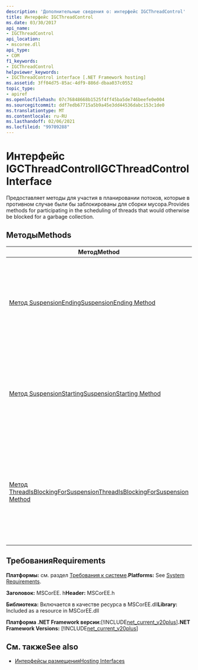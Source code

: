 ```yaml
---
description: 'Дополнительные сведения о: интерфейс IGCThreadControl'
title: Интерфейс IGCThreadControl
ms.date: 03/30/2017
api_name:
- IGCThreadControl
api_location:
- mscoree.dll
api_type:
- COM
f1_keywords:
- IGCThreadControl
helpviewer_keywords:
- IGCThreadControl interface [.NET Framework hosting]
ms.assetid: 3ff04d75-85ac-4df9-886d-dbaa037c0552
topic_type:
- apiref
ms.openlocfilehash: 07c76848668b1525f4ff45ba5de746beefe0e004
ms.sourcegitcommit: ddf7edb67715a5b9a45e3dd44536dabc153c1de0
ms.translationtype: MT
ms.contentlocale: ru-RU
ms.lasthandoff: 02/06/2021
ms.locfileid: "99709288"
---
```

# <a name="igcthreadcontrol-interface"></a><span data-ttu-id="6a122-103">Интерфейс IGCThreadControl</span><span class="sxs-lookup"><span data-stu-id="6a122-103">IGCThreadControl Interface</span></span>

<span data-ttu-id="6a122-104">Предоставляет методы для участия в планировании потоков, которые в противном случае были бы заблокированы для сборки мусора.</span><span class="sxs-lookup"><span data-stu-id="6a122-104">Provides methods for participating in the scheduling of threads that would otherwise be blocked for a garbage collection.</span></span>  
  
## <a name="methods"></a><span data-ttu-id="6a122-105">Методы</span><span class="sxs-lookup"><span data-stu-id="6a122-105">Methods</span></span>  
  
|<span data-ttu-id="6a122-106">Метод</span><span class="sxs-lookup"><span data-stu-id="6a122-106">Method</span></span>|<span data-ttu-id="6a122-107">Описание</span><span class="sxs-lookup"><span data-stu-id="6a122-107">Description</span></span>|  
|------------|-----------------|  
|[<span data-ttu-id="6a122-108">Метод SuspensionEnding</span><span class="sxs-lookup"><span data-stu-id="6a122-108">SuspensionEnding Method</span></span>](igcthreadcontrol-suspensionending-method.md)|<span data-ttu-id="6a122-109">Уведомляет узел о том, что среда выполнения возобновляет потоки после сборки мусора или другой приостановки.</span><span class="sxs-lookup"><span data-stu-id="6a122-109">Notifies the host that the runtime is resuming threads after a garbage collection or other suspension.</span></span>|  
|[<span data-ttu-id="6a122-110">Метод SuspensionStarting</span><span class="sxs-lookup"><span data-stu-id="6a122-110">SuspensionStarting Method</span></span>](igcthreadcontrol-suspensionstarting-method.md)|<span data-ttu-id="6a122-111">Уведомляет узел о том, что среда выполнения начинает приостановку потока для сборки мусора или другой приостановки.</span><span class="sxs-lookup"><span data-stu-id="6a122-111">Notifies the host that the runtime is beginning a thread suspension for a garbage collection or other suspension.</span></span>|  
|[<span data-ttu-id="6a122-112">Метод ThreadIsBlockingForSuspension</span><span class="sxs-lookup"><span data-stu-id="6a122-112">ThreadIsBlockingForSuspension Method</span></span>](igcthreadcontrol-threadisblockingforsuspension-method.md)|<span data-ttu-id="6a122-113">Уведомляет узел о том, что поток, выполняющий вызов, будет заблокирован, возможно, для сборки мусора или другой приостановки.</span><span class="sxs-lookup"><span data-stu-id="6a122-113">Notifies the host that the thread making the call is about to block, perhaps for a garbage collection or other suspension.</span></span>|  
  
## <a name="requirements"></a><span data-ttu-id="6a122-114">Требования</span><span class="sxs-lookup"><span data-stu-id="6a122-114">Requirements</span></span>  

 <span data-ttu-id="6a122-115">**Платформы:** см. раздел [Требования к системе](../../get-started/system-requirements.md).</span><span class="sxs-lookup"><span data-stu-id="6a122-115">**Platforms:** See [System Requirements](../../get-started/system-requirements.md).</span></span>  
  
 <span data-ttu-id="6a122-116">**Заголовок:** MSCorEE. h</span><span class="sxs-lookup"><span data-stu-id="6a122-116">**Header:** MSCorEE.h</span></span>  
  
 <span data-ttu-id="6a122-117">**Библиотека:** Включается в качестве ресурса в MSCorEE.dll</span><span class="sxs-lookup"><span data-stu-id="6a122-117">**Library:** Included as a resource in MSCorEE.dll</span></span>  
  
 <span data-ttu-id="6a122-118">**Платформа .NET Framework версии:**[!INCLUDE[net_current_v20plus](../../../../includes/net-current-v20plus-md.md)]</span><span class="sxs-lookup"><span data-stu-id="6a122-118">**.NET Framework Versions:** [!INCLUDE[net_current_v20plus](../../../../includes/net-current-v20plus-md.md)]</span></span>  
  
## <a name="see-also"></a><span data-ttu-id="6a122-119">См. также</span><span class="sxs-lookup"><span data-stu-id="6a122-119">See also</span></span>

- [<span data-ttu-id="6a122-120">Интерфейсы размещения</span><span class="sxs-lookup"><span data-stu-id="6a122-120">Hosting Interfaces</span></span>](hosting-interfaces.md)
